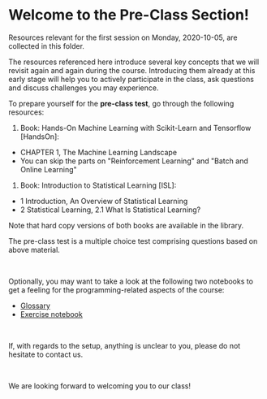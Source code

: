 # Welcome to the Pre-Class Section!

Resources relevant for the first session on Monday, 2020-10-05,
are collected in this folder.

The resources referenced here introduce several key concepts that we will
revisit again and again during the course. Introducing them already at this
early stage will help you to actively participate in the class, ask questions
and discuss challenges you may experience.

To prepare yourself for the **pre-class test**, go through the following resources:
1. Book: Hands-On Machine Learning with Scikit-Learn and Tensorflow \[HandsOn]:
  - CHAPTER 1, The Machine Learning Landscape
  - You can skip the parts on "Reinforcement Learning" and "Batch and Online Learning"
1. Book: Introduction to Statistical Learning \[ISL]:
  - 1 Introduction, An Overview of Statistical Learning
  - 2 Statistical Learning, 2.1 What Is Statistical Learning?

Note that hard copy versions of both books are available in the library.

The pre-class test is a multiple choice test comprising questions based on above material.

<br>

Optionally, you may want to take a look at the following two notebooks to
get a feeling for the programming-related aspects of the course:
- [Glossary](../glossary.ipynb)
- [Exercise notebook](./exsercise.ipynb)

<br>

If, with regards to the setup, anything is unclear to you, please do not
hesitate to contact us.

<br>

We are looking forward to welcoming you to our class!
